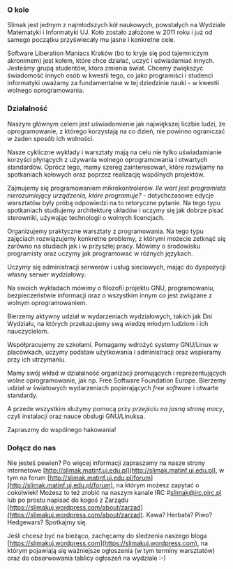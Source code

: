 ### O kole

Slimak jest jednym z najmłodszych kół naukowych, powstałych na Wydziale Matematyki i Informatyki UJ. Koło zostało założone w 2011 roku i już od samego początku przyświecały mu jasne i konkretne cele.

Software Liberation Maniacs Kraków (bo to kryje się pod tajemniczym akronimem) jest kołem, które chce działać, uczyć i uświadamiać innych. Jesteśmy grupą studentów, która zmienia świat. Chcemy zwiększyć świadomość innych osób w kwestii tego, co jako programiści i studenci informatyki uważamy za fundamentalne w tej dziedzinie nauki - w kwestii wolnego oprogramowania.

### Działalność

Naszym głównym celem jest uświadomienie jak największej liczbie ludzi, że oprogramowanie, z którego korzystają na co dzień, nie powinno ograniczać w żaden sposób ich wolności.

Nasze cykliczne wykłady i warsztaty mają na celu nie tylko uświadamianie korzyści płynących z używania wolnego oprogramowania i otwartych standardów. Oprócz tego, mamy szereg zainteresowań, które rozwijamy na spotkaniach kołowych oraz poprzez realizację wspólnych projektów.

Zajmujemy się programowaniem mikrokontrolerów. _Ile wart jest
programista nierozumiejący urządzenia, które programuje?_ - dotychczasowe edycje warsztatów były próbą odpowiedzi na to retoryczne pytanie. Na tego typu spotkaniach studiujemy architekturę układów i uczymy się jak dobrze pisać sterowniki, używając technologii o wolnych licencjach.

Organizujemy praktyczne warsztaty z programowania. Na tego typu zajęciach rozwiązujemy konkretne problemy, z którymi możecie zetknąć się zarówno na studiach jak i w przyszłej pracy. Mówimy o środowisku programisty oraz uczymy jak programować w różnych językach.

Uczymy się administracji serwerów i usług sieciowych, mając do dyspozycji własny serwer wydziałowy.

Na swoich wykładach mówimy o filozofii projektu GNU, programowaniu,
bezpieczeństwie informacji oraz o wszystkim innym co jest związane z wolnym oprogramowaniem.

Bierzemy aktywny udział w wydarzeniach wydziałowych, takich jak Dni Wydziału, na których przekazujemy swą wiedzę młodym ludziom i ich nauczycielom.

Współpracujemy ze szkołami. Pomagamy wdrożyć systemy GNU/Linux w placówkach, uczymy podstaw użytkowania i administracji oraz wspieramy przy ich utrzymaniu.

Mamy swój wkład w działalność organizacji promujących i reprezentujących wolne oprogramowanie, jak np. Free Software Foundation Europe. Bierzemy udział w światowych wydarzeniach popierających _free software_ i otwarte standardy.

A przede wszystkim służymy pomocą przy _przejściu na jasną stronę mocy_, czyli instalacji oraz nauce obsługi GNU/Linuksa.

Zapraszmy do wspólnego hakowania!

### Dołącz do nas

Nie jesteś pewien? Po więcej informacji zapraszamy na nasze strony internetowe [http://slimak.matinf.uj.edu.pl](http://slimak.matinf.uj.edu.pl), w tym na forum [http://slimak.matinf.uj.edu.pl/forum](http://slimak.matinf.uj.edu.pl/forum), na którym możesz zapytać o cokolwiek! Możesz to też zrobić na naszym kanale IRC #slimak@irc.pirc.pl lub po prostu napisać do kogoś z Zarządu [https://slimakuj.wordpress.com/about/zarzad](https://slimakuj.wordpress.com/about/zarzad). Kawa? Herbata? Piwo? Hedgewars? Spotkajmy się.

Jeśli chcesz być na bieżąco, zachęcamy do śledzenia naszego bloga [https://slimakuj.wordpress.com](https://slimakuj.wordpress.com),
na którym pojawiają się ważniejsze ogłoszenia (w tym terminy warsztatów) oraz do obserwowania tablicy ogłoszeń na wydziale :-)